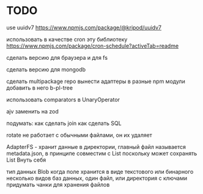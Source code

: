# TODO



use uuidv7
https://www.npmjs.com/package/@kripod/uuidv7

использовать в качестве cron эту библиотеку
https://www.npmjs.com/package/cron-schedule?activeTab=readme

сделать версию для браузера и для fs

сделать версию для mongodb

сделать multipackage repo
вынести адаптеры в разные npm модули
добавить в него b-pl-tree

использовать comparators в UnaryOperator


ajv заменить на zod

подумать: как сделать join
как сделать SQL

rotate не работает с обычными файлами, он их удаляет

AdapterFS - хранит данные в директории, главный файл называется metadata.json, в принципе совместим с List поскольку может сохранять List Внуть себя

тип данных Blob когда поле хранится в виде текстового или бинарного
несколько видов баз данных, один файл, или директория с ключами
придумать чанки для хранения файлов